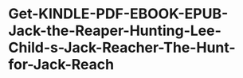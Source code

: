 # Get-KINDLE-PDF-EBOOK-EPUB-Jack-the-Reaper-Hunting-Lee-Child-s-Jack-Reacher-The-Hunt-for-Jack-Reach